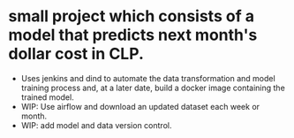 # small project which consists of a model that predicts next month's dollar cost in CLP.
* Uses jenkins and dind to automate the data transformation and model training process and, at a later date, build a docker image containing the trained model.
* WIP: Use airflow and download an updated dataset each week or month.
* WIP: add model and data version control.